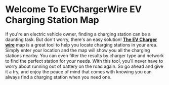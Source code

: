 # Welcome To EVChargerWire EV Charging Station Map

If you're an electric vehicle owner, finding a charging station can be a daunting task. But don't worry, there's an easy solution! **[The EV Charger wire](https://evchargerwire.com/ev-charging-stations-map/)** map is a great tool to help you locate charging stations in your area. Simply enter your location and the map will show you all the charging stations nearby. You can even filter the results by charger type and network to find the perfect station for your needs. With this tool, you'll never have to worry about running out of battery on the road again. So go ahead and give it a try, and enjoy the peace of mind that comes with knowing you can always find a charging station when you need one.
